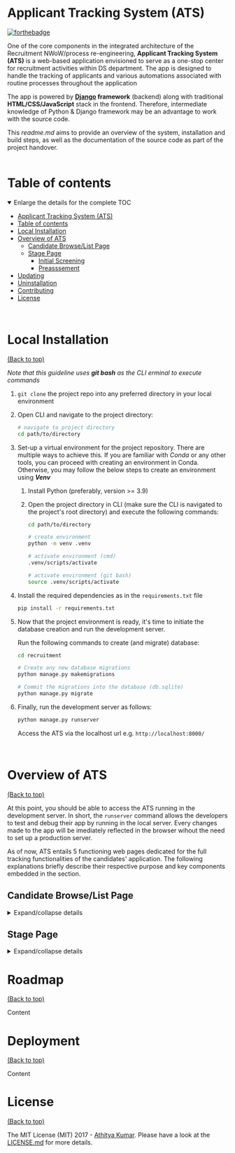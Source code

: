 # Applicant Tracking System (ATS) 

[![forthebadge](http://forthebadge.com/images/badges/made-with-python.svg)](http://forthebadge.com)

<!-- [![PyPI version](https://badge.fury.io/py/Django.svg)](https://badge.fury.io/py/Django)
[![CI](https://github.com/athityakumar/colorls/actions/workflows/ruby.yml/badge.svg)](https://github.com/athityakumar/colorls/actions/workflows/ruby.yml) -->

One of the core components in the integrated architecture of the Recruitment NWoW/process re-engineering, **Applicant Tracking System (ATS)** is a web-based application envisioned to serve as a one-stop center for recruitment activities within DS department. The app is designed to handle the tracking of applicants and various automations associated with routine processes throughout the application

The app is powered by **[Django](https://docs.djangoproject.com/en/4.2/intro/) framework** (backend) along with traditional **HTML/CSS/JavaScript** stack in the frontend. Therefore, intermediate knowledge of Python & Django framework may be an advantage to work with the source code.

This *readme.md* aims to provide an overview of the system, installation and build steps, as well as the documentation of the source code as part of the project handover.  
<br>

# Table of contents
<details open>
<summary>Enlarge the details for the complete TOC</summary>

- [Applicant Tracking System (ATS)](#applicant-tracking-system-ats)
- [Table of contents](#table-of-contents)
- [Local Installation](#local-installation)
- [Overview of ATS](#overview-of-ats)
  - [Candidate Browse/List Page](#candidate-browselist-page)
  - [Stage Page](#stage-page)
    - [Initial Screening](#initial-screening)
    - [Preasssement](#preasssement)
- [Updating](#updating)
- [Uninstallation](#uninstallation)
- [Contributing](#contributing)
- [License](#license)
</details>
<br>

# Local Installation

[(Back to top)](#table-of-contents)

*Note that this guideline uses **git bash** as the CLI erminal to execute commands*

1. `git clone` the project repo into any preferred directory in your local environment
2. Open CLI and navigate to the project directory:
    ```sh
    # navigate to project directory
    cd path/to/directory 
    ```
3. Set-up a virtual environment for the project repository. There are multiple ways to achieve this. If you are familiar with *Conda* or any other tools, you can proceed with creating an environment in Conda. Otherwise, you may follow the below steps to create an environment using ***Venv***
    
    1. Install Python (preferably, version >= 3.9)
    2. Open the project directory in CLI (make sure the CLI is navigated to the project's root directory) and execute the following commands:
        
        ```sh
        cd path/to/directory
        
        # create environment
        python -m venv .venv
        
        # activate environment (cmd)
        .venv/scripts/activate
        
        # activate environment (git bash)
        source .venv/scripts/activate
        ```

4. Install the required dependencies as in the `requirements.txt` file

    ```sh
    pip install -r requirements.txt
    ```

5. Now that the project environment is ready, it's time to initiate the database creation and run the development server.

    Run the following commands to create (and migrate) database:

    ```sh
    cd recruitment

    # Create any new database migrations
    python manage.py makemigrations

    # Commit the migrations into the database (db.sqlite)
    python manage.py migrate
    ```

6. Finally, run the development server as follows:
    ```sh
    python manage.py runserver
    ```

    Access the ATS via the localhost url e.g. `http://localhost:8000/` 

<br>

# Overview of ATS

[(Back to top)](#table-of-contents)

At this point, you should be able to access the ATS running in the development server. In short, the `runserver` command allows the developers to test and debug their app by running in the local server. Every changes made to the app will be imediately reflected in the browser wihout the need to set up a production server.

As of now, ATS entails 5 functioning web pages dedicated for the full tracking functionalities of the candidates' application. The following explanations briefly describe their respective purpose and key components embedded in the section.

## Candidate Browse/List Page

<details>
<summary>Expand/collapse details</summary>
<br>

As the name suggests, this page is initially dedicated to displaying the overview/summary of all received candidates for DS department. Nevertheless, it has been gradually developed to embed CRUD functionalities to modify the application status of the candidates. The intention is that the hiring manager/execs can instantly manipulate the status/information of the large volume of candidates from a single view.

The following numbered list explain the key components in the browse page:

1. **Upload Resume button**:

    Upon clicking the button, a modal dedicated to uploading resume(s) will appear that includes;  
    
      * `file input` field that accepts multiple file uploads
      * `source` dropdown field to specify the source of resumes
      * `upload` button to upload the resumes into the database. 
      * `upload and parse` button which alternatively redirects the user to *Parse Resume* modal dedicated to uploading and parsing the resumes in one continuous flow.

    <br>
   
2. **Parse Resume button**:
   
    Upon clicking the button, a modal dedicated to parsing new (uploaded) resume(s) will appear which includes;
    
    * **Count of resumes** to be parsed
    * Parser configurations input consisting of `job title` and `job description` fields to match the candidates with specific applied position
    * `Parse Resumes` button to trigger the resume parsing process
    * `Save configuration` checkbox to save the newly edited `job title` and `job description` when clicking the `Parse Resumes` button
    
    <br>

3. **GPT Score Threshold Filter**:

    Each candidate is associated with a certain value of **GPT score** which is derived from the resume parsing process. The `threshold` sets the minimum value/percentage for the score that which filters out candidates in the table that meet the condition. The `toggle` either enables or disable the GPT Score threshold filter.

4. **Source Filter**: Filters out the candidates that are received from a selected source

5. Table Filters: Filters out the candidates based on the selected value in specific column(s)

    ***For `Received Date` column, the `date input` sets the *starting value* of the range , which means the filtered received date will be from *inputted date --> current date*

6. **Status dropdowns**: The users can utilize the `dropdown` to update the application status for each applicant. 
    
    *Technical note: Upon the value change of the dropdown, the relevant event sends an API call in the background to the server to update the status of the stage. Then, the table is refreshed to reflect the latest change.*

</details>

## Stage Page

<details>
<summary>Expand/collapse details</summary>
<br>

There are **three stages** that the candidate must undergo throughout the application process, as depicted by the process flow below.

<span style="font-size:16px;font-weight:600;">Initial Screening ➡ Preassessment (HackerRank) ➡ Competency-based Interview (CBI)</span>

### Initial Screening

The initial screening stage involves 3 phases. 

In the first phase, the hiring manager (HM) reviews and assesses the information of the candidates (extracted from the resume). Once the decision is made, HM updates the `Hiring Manager Screening` status whether to proceed or reject the candidate. If `status = proceed`, the process continues to the 2nd phase, otherwise (`status = not proceed`) the application is not continued.

The second phase requires decision from other DS leads in the `DS Lead Screening` section whether to proceed with the candidate. This mainly works like a vote in which the user can select relevant **checkbox(s)** and vote to proceed or reject the candidate. Please note that this part of the system is very much a work-in-progress. The current view, as illustrated in the below snippet, is intended for the hiring manager only. Ideally, the view of DS Lead Screening for other managers should only include an interface to vote for the particular candidate on his/her behalf only, <span style="color:red;">although this specific view is not yet developed</span>. As a result, while the managers can access the section to cast a vote, each of the vote remains anonymous and is only seen by the hiring manager. 

In the end, a majority vote is implemented to determine the status of the applicant, in which the status is reflected in the `Final Decision` section. Logically, the majority vote indicates the final status of this stage. However, should there be any rare occasions where the candidates are unable to proceed to the next stage, the hiring manager is allowed to update the final status in this last section.

### Preasssement

*Note: The system frontend is not yet integrated with the backend*

There are three phases involved in the preassessment stage (initially called as *Prescreening*), as illustrated by the process flow below



ATS wil handle certain automations triggered by the user, as follows

</details>

# Roadmap

[(Back to top)](#table-of-contents)

Content

# Deployment

[(Back to top)](#table-of-contents)

Content

# License

[(Back to top)](#table-of-contents)


The MIT License (MIT) 2017 - [Athitya Kumar](https://github.com/athityakumar/). Please have a look at the [LICENSE.md](LICENSE.md) for more details.
